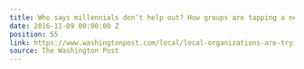 ```yaml
---
title: Who says millennials don’t help out? How groups are tapping a new wave of volunteers.
date: 2016-11-09 00:00:00 Z
position: 55
link: https://www.washingtonpost.com/local/local-organizations-are-trying-to-attract-more-millennials-as-volunteers/2016/11/08/dd16c85c-946a-11e6-bb29-bf2701dbe0a3_story.html#Nov9
source: The Washington Post
---
```


